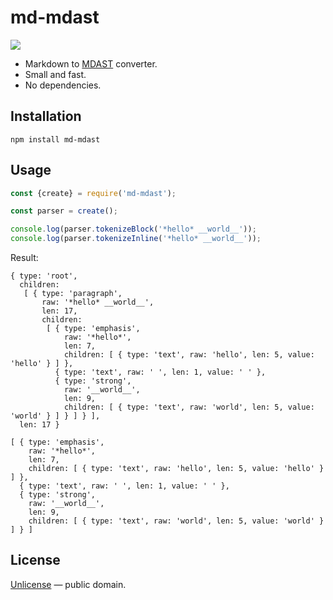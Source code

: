 # md-mdast

[![](https://img.shields.io/bundlephobia/minzip/md-mdast.svg)](https://bundlephobia.com/result?p=md-mdast@1.0.1)

- Markdown to [MDAST](https://github.com/syntax-tree/mdast) converter.
- Small and fast.
- No dependencies.

## Installation

```shell
npm install md-mdast
```

## Usage

```js
const {create} = require('md-mdast');

const parser = create();

console.log(parser.tokenizeBlock('*hello* __world__'));
console.log(parser.tokenizeInline('*hello* __world__'));
```

Result:

```
{ type: 'root',
  children:
   [ { type: 'paragraph',
       raw: '*hello* __world__',
       len: 17,
       children:
        [ { type: 'emphasis',
            raw: '*hello*',
            len: 7,
            children: [ { type: 'text', raw: 'hello', len: 5, value: 'hello' } ] },
          { type: 'text', raw: ' ', len: 1, value: ' ' },
          { type: 'strong',
            raw: '__world__',
            len: 9,
            children: [ { type: 'text', raw: 'world', len: 5, value: 'world' } ] } ] } ],
  len: 17 }

[ { type: 'emphasis',
    raw: '*hello*',
    len: 7,
    children: [ { type: 'text', raw: 'hello', len: 5, value: 'hello' } ] },
  { type: 'text', raw: ' ', len: 1, value: ' ' },
  { type: 'strong',
    raw: '__world__',
    len: 9,
    children: [ { type: 'text', raw: 'world', len: 5, value: 'world' } ] } ]
```

## License

[Unlicense](http://unlicense.org/) &mdash; public domain.

